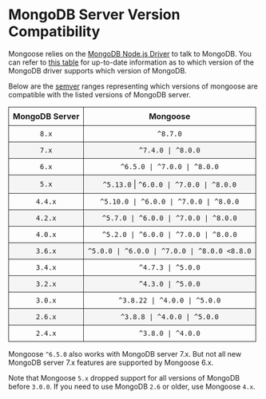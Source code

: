 # MongoDB Server Version Compatibility

<style>
    tr > td, tr > th {
        border: 1px solid;
        padding: 8px;
    }

    table tr:nth-child(2n) {
        background: rgba(0,0,0,.03);
    }
</style>

Mongoose relies on the [MongoDB Node.js Driver](http://mongodb.github.io/node-mongodb-native/) to talk to MongoDB.
You can refer to [this table](https://www.mongodb.com/docs/drivers/node/current/compatibility/) for up-to-date information as to which version of the MongoDB driver supports which version of MongoDB.

Below are the [semver](http://semver.org/) ranges representing which versions of mongoose are compatible with the listed versions of MongoDB server.

| MongoDB Server |                  Mongoose                      |
| :------------: | :--------------------------------------------: |
|     `8.x`      |                   `^8.7.0`                     |
|     `7.x`      |              `^7.4.0 \| ^8.0.0`                |
|     `6.x`      |        `^6.5.0 \| ^7.0.0 \| ^8.0.0`            |
|     `5.x`      |  `^5.13.0` \| `^6.0.0 \| ^7.0.0 \| ^8.0.0`     |
|    `4.4.x`     |    `^5.10.0 \| ^6.0.0 \| ^7.0.0 \| ^8.0.0`     |
|    `4.2.x`     |    `^5.7.0 \| ^6.0.0 \| ^7.0.0 \| ^8.0.0`      |
|    `4.0.x`     |    `^5.2.0 \| ^6.0.0 \| ^7.0.0 \| ^8.0.0`      |
|    `3.6.x`     | `^5.0.0 \| ^6.0.0 \| ^7.0.0 \| ^8.0.0 <8.8.0`  |
|    `3.4.x`     |              `^4.7.3 \| ^5.0.0`                |
|    `3.2.x`     |              `^4.3.0 \| ^5.0.0`                |
|    `3.0.x`     |          `^3.8.22 \| ^4.0.0 \| ^5.0.0`         |
|    `2.6.x`     |          `^3.8.8 \| ^4.0.0 \| ^5.0.0`          |
|    `2.4.x`     |                `^3.8.0 \| ^4.0.0`              |

Mongoose `^6.5.0` also works with MongoDB server 7.x. But not all new MongoDB server 7.x features are supported by Mongoose 6.x.

Note that Mongoose `5.x` dropped support for all versions of MongoDB before `3.0.0`. If you need to use MongoDB `2.6` or older, use Mongoose `4.x`.
